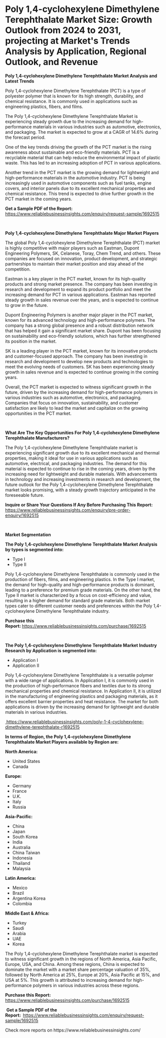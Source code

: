 <p><h1>Poly 1,4-cyclohexylene Dimethylene Terephthalate Market Size: Growth Outlook from 2024 to 2031, projecting at Market's Trends Analysis by Application, Regional Outlook, and Revenue</h1></p><p><strong>Poly 1,4-cyclohexylene Dimethylene Terephthalate Market Analysis and Latest Trends</strong></p>
<p><p>Poly 1,4-cyclohexylene Dimethylene Terephthalate (PCT) is a type of polyester polymer that is known for its high strength, durability, and chemical resistance. It is commonly used in applications such as engineering plastics, fibers, and films.</p><p>The Poly 1,4-cyclohexylene Dimethylene Terephthalate Market is experiencing steady growth due to the increasing demand for high-performance materials in various industries such as automotive, electronics, and packaging. The market is expected to grow at a CAGR of 14.6% during the forecast period.</p><p>One of the key trends driving the growth of the PCT market is the rising awareness about sustainable and eco-friendly materials. PCT is a recyclable material that can help reduce the environmental impact of plastic waste. This has led to an increasing adoption of PCT in various applications.</p><p>Another trend in the PCT market is the growing demand for lightweight and high-performance materials in the automotive industry. PCT is being increasingly used in automotive components such as fuel tanks, engine covers, and interior panels due to its excellent mechanical properties and chemical resistance. This trend is expected to drive further growth in the PCT market in the coming years.</p></p>
<p><strong>Get a Sample PDF of the Report:&nbsp;</strong> <a href="https://www.reliablebusinessinsights.com/enquiry/request-sample/1692515">https://www.reliablebusinessinsights.com/enquiry/request-sample/1692515</a></p>
<p>&nbsp;</p>
<p><strong>Poly 1,4-cyclohexylene Dimethylene Terephthalate Major Market Players</strong></p>
<p><p>The global Poly 1,4-cyclohexylene Dimethylene Terephthalate (PCT) market is highly competitive with major players such as Eastman, Dupont Engineering Polymers, SK, Celanese, Toray, Chem Trend, and others. These companies are focused on innovation, product development, and strategic partnerships to maintain their market position and stay ahead of the competition.</p><p>Eastman is a key player in the PCT market, known for its high-quality products and strong market presence. The company has been investing in research and development to expand its product portfolio and meet the increasing demand for PCT in various applications. Eastman has reported steady growth in sales revenue over the years, and is expected to continue to grow in the future.</p><p>Dupont Engineering Polymers is another major player in the PCT market, known for its advanced technology and high-performance polymers. The company has a strong global presence and a robust distribution network that has helped it gain a significant market share. Dupont has been focusing on sustainability and eco-friendly solutions, which has further strengthened its position in the market.</p><p>SK is a leading player in the PCT market, known for its innovative products and customer-focused approach. The company has been investing in research and development to develop new products and technologies to meet the evolving needs of customers. SK has been experiencing steady growth in sales revenue and is expected to continue growing in the coming years.</p><p>Overall, the PCT market is expected to witness significant growth in the future, driven by the increasing demand for high-performance polymers in various industries such as automotive, electronics, and packaging. Companies that focus on innovation, sustainability, and customer satisfaction are likely to lead the market and capitalize on the growing opportunities in the PCT market.</p></p>
<p>&nbsp;</p>
<p><strong>What Are The Key Opportunities For Poly 1,4-cyclohexylene Dimethylene Terephthalate Manufacturers?</strong></p>
<p><p>The Poly 1,4-cyclohexylene Dimethylene Terephthalate market is experiencing significant growth due to its excellent mechanical and thermal properties, making it ideal for use in various applications such as automotive, electrical, and packaging industries. The demand for this material is expected to continue to rise in the coming years, driven by the increasing need for lightweight and durable materials. With advancements in technology and increasing investments in research and development, the future outlook for the Poly 1,4-cyclohexylene Dimethylene Terephthalate market looks promising, with a steady growth trajectory anticipated in the foreseeable future.</p></p>
<p><strong>Inquire or Share Your Questions If Any Before Purchasing This Report:</strong> <a href="https://www.reliablebusinessinsights.com/enquiry/pre-order-enquiry/1692515">https://www.reliablebusinessinsights.com/enquiry/pre-order-enquiry/1692515</a></p>
<p>&nbsp;</p>
<p><strong>Market Segmentation</strong></p>
<p><strong>The Poly 1,4-cyclohexylene Dimethylene Terephthalate Market Analysis by types is segmented into:</strong></p>
<p><ul><li>Type I</li><li>Type II</li></ul></p>
<p><p>Poly 1,4-cyclohexylene Dimethylene Terephthalate is commonly used in the production of fibers, films, and engineering plastics. In the Type I market, the demand for high-quality and high-performance products is dominant, leading to a preference for premium grade materials. On the other hand, the Type II market is characterized by a focus on cost-efficiency and value, resulting in a higher demand for standard grade materials. Both market types cater to different customer needs and preferences within the Poly 1,4-cyclohexylene Dimethylene Terephthalate industry.</p></p>
<p><strong>Purchase this Report:&nbsp;</strong><a href="https://www.reliablebusinessinsights.com/purchase/1692515">https://www.reliablebusinessinsights.com/purchase/1692515</a></p>
<p>&nbsp;</p>
<p><strong>The Poly 1,4-cyclohexylene Dimethylene Terephthalate Market Industry Research by Application is segmented into:</strong></p>
<p><ul><li>Application I</li><li>Application II</li></ul></p>
<p><p>Poly 1,4-cyclohexylene Dimethylene Terephthalate is a versatile polymer with a wide range of applications. In Application I, it is commonly used in the production of high-performance fibers and textiles due to its strong mechanical properties and chemical resistance. In Application II, it is utilized in the manufacturing of engineering plastics and packaging materials, as it offers excellent barrier properties and heat resistance. The market for both applications is driven by the increasing demand for lightweight and durable materials in various industries.</p></p>
<p><a href="https://www.reliablebusinessinsights.com/poly-1-4-cyclohexylene-dimethylene-terephthalate-r1692515">&nbsp;https://www.reliablebusinessinsights.com/poly-1-4-cyclohexylene-dimethylene-terephthalate-r1692515</a></p>
<p><strong>In terms of Region, the Poly 1,4-cyclohexylene Dimethylene Terephthalate Market Players available by Region are:</strong></p>
<p>
    <p> <strong> North America: </strong>
        <ul>
            <li>United States</li>
            <li>Canada</li>
        </ul>
        </p> 
    <p> <strong> Europe: </strong>
        <ul>
            <li>Germany</li>
            <li>France</li>
            <li>U.K.</li>
            <li>Italy</li>
            <li>Russia</li>
        </ul>
        </p> 
    <p> <strong> Asia-Pacific: </strong>
        <ul>
            <li>China</li>
            <li>Japan</li>
            <li>South Korea</li>
            <li>India</li>
            <li>Australia</li>
            <li>China Taiwan</li>
            <li>Indonesia</li>
            <li>Thailand</li>
            <li>Malaysia</li>
        </ul>
        </p> 
    <p> <strong> Latin America: </strong>
        <ul>
            <li>Mexico</li>
            <li>Brazil</li>
            <li>Argentina Korea</li>
            <li>Colombia</li>
        </ul>
        </p> 
    <p> <strong> Middle East & Africa: </strong>
        <ul>
            <li>Turkey</li>
            <li>Saudi</li>
            <li>Arabia</li>
            <li>UAE</li>
            <li>Korea</li>
        </ul>
    </p>
    </p>
<p><p>The Poly 1,4-cyclohexylene Dimethylene Terephthalate market is expected to witness significant growth in the regions of North America, Asia Pacific, Europe, USA, and China. Among these regions, China is expected to dominate the market with a market share percentage valuation of 35%, followed by North America at 25%, Europe at 20%, Asia Pacific at 15%, and USA at 5%. This growth is attributed to increasing demand for high-performance polymers in various industries across these regions.</p></p>
<p><strong>Purchase this Report: </strong><a href="https://www.reliablebusinessinsights.com/purchase/1692515">https://www.reliablebusinessinsights.com/purchase/1692515</a></p>
<p>&nbsp;<strong>Get a Sample PDF of the Report:&nbsp;&nbsp;</strong><a href="https://www.reliablebusinessinsights.com/enquiry/request-sample/1692515">https://www.reliablebusinessinsights.com/enquiry/request-sample/1692515</a></p>
<p><strong></strong></p>
<p>Check more reports on https://www.reliablebusinessinsights.com/</p>